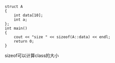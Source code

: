 ```
struct A 
{
    int data[10];
    int a;
};
int main() 
{
    cout << "size " << sizeof(A::data) << endl;
    return 0;
}
```
sizeof可以计算class的大小